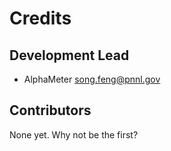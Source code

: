 # Credits

## Development Lead

* AlphaMeter <song.feng@pnnl.gov>

## Contributors

None yet. Why not be the first?
